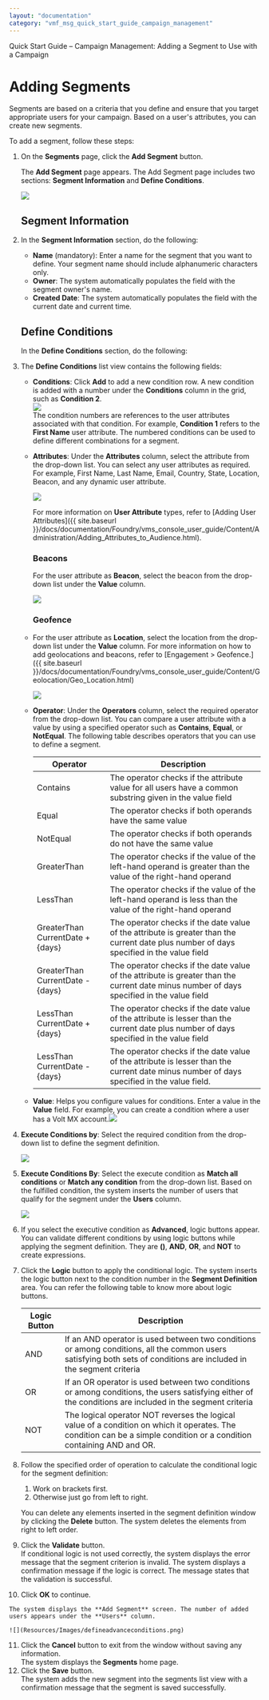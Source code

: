 ```yaml
---
layout: "documentation"
category: "vmf_msg_quick_start_guide_campaign_management"
---
```

                             

Quick Start Guide – Campaign Management: Adding a Segment to Use with a Campaign

Adding Segments
===============

Segments are based on a criteria that you define and ensure that you target appropriate users for your campaign. Based on a user's attributes, you can create new segments.

To add a segment, follow these steps:

1.  On the **Segments** page, click the **Add Segment** button.
    
    The **Add Segment** page appears. The Add Segment page includes two sections: **Segment Information** and **Define Conditions**.
    
    ![](Resources/Images/segmentinfo.png)
    
    Segment Information
    -------------------
    
2.  In the **Segment Information** section, do the following:
    
    *   **Name** (mandatory): Enter a name for the segment that you want to define. Your segment name should include alphanumeric characters only.
    *   **Owner**: The system automatically populates the field with the segment owner's name.
    *   **Created Date**: The system automatically populates the field with the current date and current time.
    
    **Define Conditions**
    ---------------------
    
    In the **Define Conditions** section, do the following:
    
3.  The **Define Conditions** list view contains the following fields:
    *   **Conditions**: Click **Add** to add a new condition row. A new condition is added with a number under the **Conditions** column in the grid, such as **Condition 2**.  
        ![](Resources/Images/conditions_705x149.png)  
        The condition numbers are references to the user attributes associated with that condition. For example, **Condition 1** refers to the **First Name** user attribute. The numbered conditions can be used to define different combinations for a segment.
    *   **Attributes**: Under the **Attributes** column, select the attribute from the drop-down list. You can select any user attributes as required. For example, First Name, Last Name, Email, Country, State, Location, Beacon, and any dynamic user attribute.
        
        ![](Resources/Images/attributes.png)
        
        For more information on **User Attribute** types, refer to [Adding User Attributes]({{ site.baseurl }}/docs/documentation/Foundry/vms_console_user_guide/Content/Administration/Adding_Attributes_to_Audience.html).
        
        ### Beacons
        
        For the user attribute as **Beacon**, select the beacon from the drop-down list under the **Value** column.
        
        ![](Resources/Images/attributebeacon_680x106.png)
        
        ### Geofence
        
    *   For the user attribute as **Location**, select the location from the drop-down list under the **Value** column. For more information on how to add geolocations and beacons, refer to [Engagement > Geofence.]({{ site.baseurl }}/docs/documentation/Foundry/vms_console_user_guide/Content/Geolocation/Geo_Location.html)
        
        ![](Resources/Images/attributelocation.png)
        
    *   **Operator**: Under the **Operators** column, select the required operator from the drop-down list. You can compare a user attribute with a value by using a specified operator such as **Contains**, **Equal**, or **NotEqual**. The following table describes operators that you can use to define a segment.
        
        | Operator | Description |
        | --- | --- |
        | Contains | The operator checks if the attribute value for all users have a common substring given in the value field |
        | Equal | The operator checks if both operands have the same value |
        | NotEqual | The operator checks if both operands do not have the same value |
        | GreaterThan | The operator checks if the value of the left-hand operand is greater than the value of the right-hand operand |
        | LessThan | The operator checks if the value of the left-hand operand is less than the value of the right-hand operand |
        | GreaterThan CurrentDate + {days} | The operator checks if the date value of the attribute is greater than the current date plus number of days specified in the value field |
        | GreaterThan CurrentDate - {days} | The operator checks if the date value of the attribute is greater than the current date minus number of days specified in the value field |
        | LessThan CurrentDate + {days} | The operator checks if the date value of the attribute is lesser than the current date plus number of days specified in the value field |
        | LessThan CurrentDate - {days} | The operator checks if the date value of the attribute is lesser than the current date minus number of days specified in the value field. |
        
    *   **Value**: Helps you configure values for conditions. Enter a value in the **Value** field. For example, you can create a condition where a user has a Volt MX account.![](Resources/Images/value_538x114.png)
4.  **Execute Conditions by**: Select the required condition from the drop-down list to define the segment definition.
    
    ![](Resources/Images/executeconditionsby.png)
    
5.  **Execute Conditions By**: Select the execute condition as **Match all conditions** or **Match any condition** from the drop-down list. Based on the fulfilled condition, the system inserts the number of users that qualify for the segment under the **Users** column.
    
    ![](Resources/Images/matchconditions_731x219.png)
    
6.  If you select the executive condition as **Advanced**, logic buttons appear. You can validate different conditions by using logic buttons while applying the segment definition. They are **()**, **AND**, **OR**, and **NOT** to create expressions.
7.  Click the **Logic** button to apply the conditional logic. The system inserts the logic button next to the condition number in the **Segment Definition** area. You can refer the following table to know more about logic buttons.
    
    | Logic Button | Description |
    | --- | --- |
    | AND | If an AND operator is used between two conditions or among conditions, all the common users satisfying both sets of conditions are included in the segment criteria |
    | OR | If an OR operator is used between two conditions or among conditions, the users satisfying either of the conditions are included in the segment criteria |
    | NOT | The logical operator NOT reverses the logical value of a condition on which it operates. The condition can be a simple condition or a condition containing AND and OR. |
    
8.  Follow the specified order of operation to calculate the conditional logic for the segment definition:
    
    1.  Work on brackets first.
    2.  Otherwise just go from left to right.
    
    You can delete any elements inserted in the segment definition window by clicking the **Delete** button. The system deletes the elements from right to left order.
    
9.  Click the **Validate** button.  
    If conditional logic is not used correctly, the system displays the error message that the segment criterion is invalid. The system displays a confirmation message if the logic is correct. The message states that the validation is successful. 
10.  Click **OK** to continue.
    
    The system displays the **Add Segment** screen. The number of added users appears under the **Users** column.
    
    ![](Resources/Images/defineadvanceconditions.png)
11.  Click the **Cancel** button to exit from the window without saving any information.   
    The system displays the **Segments** home page.
12.  Click the **Save** button.  
    The system adds the new segment into the segments list view with a confirmation message that the segment is saved successfully.
